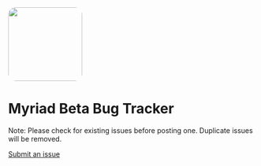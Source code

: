 <img src='https://www.sparkdev.me/package-logo/com.spark.myriad/.png' style="width: 150px; border-radius: 10%" />

# Myriad Beta Bug Tracker
 
Note: Please check for existing issues before posting one. Duplicate issues will be removed.

[Submit an issue](https://github.com/SparkDev97/Myriad-Bug-Tracker/issues/new/choose)